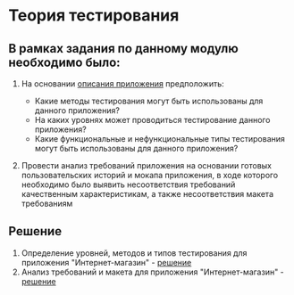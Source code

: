 # Теория тестирования

## В рамках задания по данному модулю необходимо было:

1. На основании [описания приложения](https://docs.google.com/document/d/1GpZcni6EzWTrSM_PS7KskWxEMRmZROVmOFb0Z1KUDi8/edit?usp=sharing) предположить:
    * Какие методы тестирования могут быть использованы для данного приложения?
    * На каких уровнях может проводиться тестирование данного приложения?
    * Какие функциональные и нефункциональные типы тестирования могут быть использованы для данного приложения?

2. Провести анализ требований приложения на основании готовых пользовательских историй и мокапа приложения, в ходе которого необходимо было выявить несоответствия требований качественным характеристикам, а также несоответствия макета требованиям

## Решение
1. Определение уровней, методов и типов тестирования для приложения "Интернет-магазин" - [решение](https://docs.google.com/spreadsheets/d/1aILnhfhdIQnevYM_CgcAg4CIuaLY-UQZPSsprUOb5iA/edit?usp=sharing)
2. Анализ требований и макета для приложения "Интернет-магазин" - [решение](https://docs.google.com/spreadsheets/d/1dZ5-gu3zjehqOJbH5Zd7tZ_-ftWqB9tFORb-JZQcObg/edit?usp=sharing)

